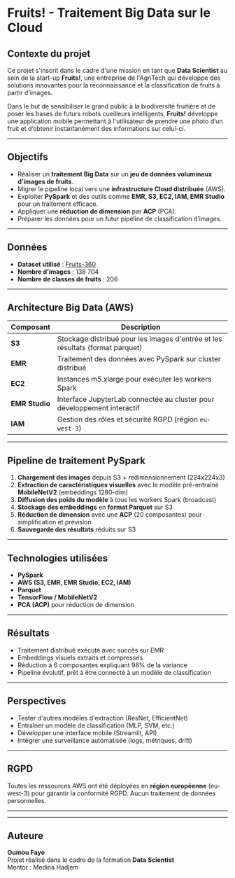 #  Fruits! - Traitement Big Data sur le Cloud

## Contexte du projet

Ce projet s'inscrit dans le cadre d'une mission en tant que **Data Scientist** au sein de la start-up **Fruits!**, une entreprise de l'AgriTech qui développe des solutions innovantes pour la reconnaissance et la classification de fruits à partir d’images.

Dans le but de sensibiliser le grand public à la biodiversité fruitière et de poser les bases de futurs robots cueilleurs intelligents, **Fruits!** développe une application mobile permettant à l'utilisateur de prendre une photo d’un fruit et d’obtenir instantanément des informations sur celui-ci.

---

## Objectifs

- Réaliser un **traitement Big Data** sur un **jeu de données volumineux d’images de fruits**.
- Migrer le pipeline local vers une **infrastructure Cloud distribuée** (AWS).
- Exploiter **PySpark** et des outils comme **EMR, S3, EC2, IAM, EMR Studio** pour un traitement efficace.
- Appliquer une **réduction de dimension** par **ACP** (PCA).
- Préparer les données pour un futur pipeline de classification d’images.

---

## Données

- **Dataset utilisé** : [Fruits-360](https://www.kaggle.com/datasets/moltean/fruits)
- **Nombre d’images** : 138 704
- **Nombre de classes de fruits** : 206

---

## Architecture Big Data (AWS)

| Composant | Description |
|----------|-------------|
| **S3** | Stockage distribué pour les images d'entrée et les résultats (format parquet) |
| **EMR** | Traitement des données avec PySpark sur cluster distribué |
| **EC2** | Instances m5.xlarge pour exécuter les workers Spark |
| **EMR Studio** | Interface JupyterLab connectée au cluster pour développement interactif |
| **IAM** | Gestion des rôles et sécurité RGPD (région `eu-west-3`) |

---

## Pipeline de traitement PySpark

1. **Chargement des images** depuis S3 + redimensionnement (224x224x3)
2. **Extraction de caractéristiques visuelles** avec le modèle pré-entraîné **MobileNetV2** (embeddings 1280-dim)
3. **Diffusion des poids du modèle** à tous les workers Spark (broadcast)
4. **Stockage des embeddings** en **format Parquet** sur S3
5. **Réduction de dimension** avec une **ACP** (20 composantes) pour simplification et prévision
6. **Sauvegarde des résultats** réduits sur S3

---

## Technologies utilisées

- **PySpark**
- **AWS (S3, EMR, EMR Studio, EC2, IAM)**
- **Parquet**
- **TensorFlow / MobileNetV2**
- **PCA (ACP)** pour réduction de dimension

---

## Résultats

- Traitement distribué exécuté avec succès sur EMR
- Embeddings visuels extraits et compressés
- Réduction à 6 composantes expliquant 98% de la variance
- Pipeline évolutif, prêt à être connecté à un modèle de classification

---

##  Perspectives

- Tester d'autres modèles d'extraction (ResNet, EfficientNet)
- Entraîner un modèle de classification (MLP, SVM, etc.)
- Développer une interface mobile (Streamlit, API)
- Intégrer une surveillance automatisée (logs, métriques, drift)

---

## RGPD

Toutes les ressources AWS ont été déployées en **région européenne** (eu-west-3) pour garantir la conformité RGPD. Aucun traitement de données personnelles.

---


---

## Auteure

 **Oumou Faye**  
Projet réalisé dans le cadre de la formation **Data Scientist**  
Mentor : Medina Hadjem  




